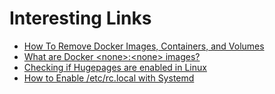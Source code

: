 # Interesting Links

* [How To Remove Docker Images, Containers, and Volumes](https://www.digitalocean.com/community/tutorials/how-to-remove-docker-images-containers-and-volumes#removing-volumes)
* [What are Docker &lt;none&gt;:&lt;none&gt; images?](http://www.projectatomic.io/blog/2015/07/what-are-docker-none-none-images/)
* [Checking if Hugepages are enabled in Linux](https://techoverflow.net/2013/08/01/checking-if-hugepages-are-enabled-in-linux/)
* [How to Enable /etc/rc.local with Systemd](https://www.linuxbabe.com/linux-server/how-to-enable-etcrc-local-with-systemd)

